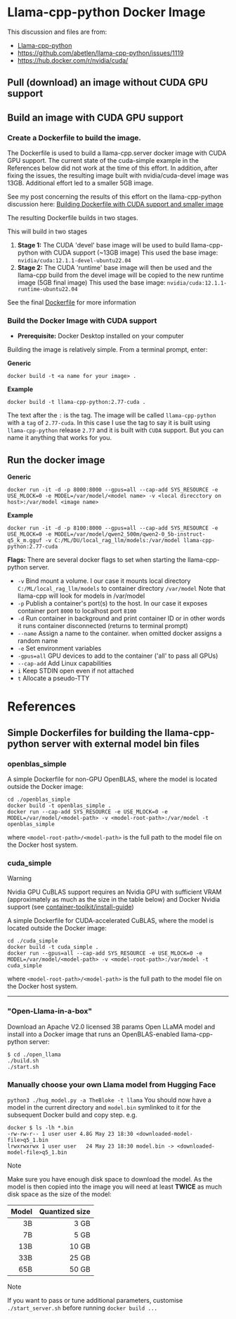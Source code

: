 # Llama-cpp-python Docker Image

This discussion and files are from:

- [Llama-cpp-python](https://github.com/abetlen/llama-cpp-python/docker)
- https://github.com/abetlen/llama-cpp-python/issues/1119
- https://hub.docker.com/r/nvidia/cuda/

## Pull (download) an image without CUDA GPU support

## Build an image with CUDA GPU support

### Create a Dockerfile to build the image.

The Dockerfile is used to build a llama-cpp.server docker image with CUDA GPU support.  The current state of the cuda-simple example in the References below did not work at the time of this effort.  In addition, after fixing the issues, the resulting image built with nvidia/cuda-devel image was 13GB.  Additional effort led to a smaller 5GB image.

See my post concerning the results of this effort on the llama-cpp-python discussion here: [Building Dockerfile with CUDA support and smaller image](https://github.com/abetlen/llama-cpp-python/discussions/1609)

The resulting Dockerfile builds in two stages.

This will build in two stages
1. **Stage 1:** The CUDA 'devel' base image will be used to build llama-cpp-python with CUDA support (~13GB image) This used the base image: `nvidia/cuda:12.1.1-devel-ubuntu22.04`
2. **Stage 2:** The CUDA 'runtime' base image will then be used and the llama-cpp build from the devel image will be copied to the new runtime image (5GB final image)  This used the base image: `nvidia/cuda:12.1.1-runtime-ubuntu22.04`

See the final [Dockerfile](Dockerfile) for more information

### Build the Docker Image with CUDA support

- **Prerequisite:** Docker Desktop installed on your computer

Building the image is relatively simple.  From a terminal prompt, enter:

**Generic** 

    docker build -t <a name for your image> .

**Example**

    docker build -t llama-cpp-python:2.77-cuda .

The text after the `:` is the tag.  The image will be called `llama-cpp-python` with a `tag` of `2.77-cuda`.  In this case I use the tag to say it is built using `llama-cpp-python` release `2.77` and it is built with `CUDA` support.  But you can name it anything that works for you.

## Run the docker image

**Generic**

    docker run -it -d -p 8000:8000 --gpus=all --cap-add SYS_RESOURCE -e USE_MLOCK=0 -e MODEL=/var/model/<model name> -v <local direcctory on host>:/var/model <image name>

**Example**

    docker run -it -d -p 8100:8000 --gpus=all --cap-add SYS_RESOURCE -e USE_MLOCK=0 -e MODEL=/var/model/qwen2_500m/qwen2-0_5b-instruct-q5_k_m.gguf -v C:/ML/DU/local_rag_llm/models:/var/model llama-cpp-python:2.77-cuda

**Flags:**  There are several docker flags to set when starting the llama-cpp-python server.

- `-v` Bind mount a volume.  I our case it mounts local directory `C:/ML/local_rag_llm/models` to container directory `/var/model`  Note that llama-cpp will look for models in /var/model
- `-p` Publish a container's port(s) to the host.  In our case it exposes container port `8000` to localhost port `8100`
- `-d` Run container in background and print container ID or in other words it runs container disconnected (returns to terminal prompt)
- `--name` Assign a name to the container.  when omitted docker assigns a random name
- `-e` Set environment variables
- `-gpus=all` GPU devices to add to the container ('all' to pass all GPUs)
- `--cap-add` Add Linux capabilities
- `i` Keep STDIN open even if not attached
- `t` Allocate a pseudo-TTY

# References

## Simple Dockerfiles for building the llama-cpp-python server with external model bin files
### openblas_simple
A simple Dockerfile for non-GPU OpenBLAS, where the model is located outside the Docker image:
```
cd ./openblas_simple
docker build -t openblas_simple .
docker run --cap-add SYS_RESOURCE -e USE_MLOCK=0 -e MODEL=/var/model/<model-path> -v <model-root-path>:/var/model -t openblas_simple
```
where `<model-root-path>/<model-path>` is the full path to the model file on the Docker host system.

### cuda_simple
> [!WARNING]  
> Nvidia GPU CuBLAS support requires an Nvidia GPU with sufficient VRAM (approximately as much as the size in the table below) and Docker Nvidia support (see [container-toolkit/install-guide](https://docs.nvidia.com/datacenter/cloud-native/container-toolkit/install-guide.html)) <br>

A simple Dockerfile for CUDA-accelerated CuBLAS, where the model is located outside the Docker image:

```
cd ./cuda_simple
docker build -t cuda_simple .
docker run --gpus=all --cap-add SYS_RESOURCE -e USE_MLOCK=0 -e MODEL=/var/model/<model-path> -v <model-root-path>:/var/model -t cuda_simple
```
where `<model-root-path>/<model-path>` is the full path to the model file on the Docker host system.

--------------------------------------------------------------------------

### "Open-Llama-in-a-box"
Download an Apache V2.0 licensed 3B params Open LLaMA model and install into a Docker image that runs an OpenBLAS-enabled llama-cpp-python server:
```
$ cd ./open_llama
./build.sh
./start.sh
```

### Manually choose your own Llama model from Hugging Face
`python3 ./hug_model.py -a TheBloke -t llama`
You should now have a model in the current directory and `model.bin` symlinked to it for the subsequent Docker build and copy step. e.g.
```
docker $ ls -lh *.bin
-rw-rw-r-- 1 user user 4.8G May 23 18:30 <downloaded-model-file>q5_1.bin
lrwxrwxrwx 1 user user   24 May 23 18:30 model.bin -> <downloaded-model-file>q5_1.bin
```

> [!NOTE]  
> Make sure you have enough disk space to download the model. As the model is then copied into the image you will need at least
**TWICE** as much disk space as the size of the model:<br>

| Model |  Quantized size |
|------:|----------------:|
|    3B |            3 GB |
|    7B |            5 GB |
|   13B |           10 GB |
|   33B |           25 GB |
|   65B |           50 GB |


> [!NOTE]  
> If you want to pass or tune additional parameters, customise `./start_server.sh` before running `docker build ...`
